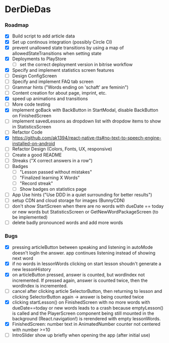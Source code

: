 # DerDieDas

### Roadmap

- [x] Build script to add article data
- [x] Set up continous integration (possibly Circle CI)
- [x] prevent unallowed state transitions by using a map of allowedStateTransitions when setting state
- [x] Deployments to PlayStore
  - [ ] set the correct deployment version in bitrise workflow
- [x] Specify and implement statistics screen features
- [ ] Design ConfigScreen
- [ ] Specify and implement FAQ tab screen
- [ ] Grammar hints ("Words ending on 'schaft' are feminin")
- [ ] Content creation for about page, imprint, etc.
- [x] speed up animations and transitions
- [ ] More code testing
- [x] implement goBack with BackButton in StartModal, disable BackButton on FinishedScreen
- [ ] implement savedLessons as dropdown list with dropdow
      items to show in StatisticsScreen
- [ ] Refactor Code
- [x] https://github.com/ak1394/react-native-tts#no-text-to-speech-engine-installed-on-android
- [ ] Refactor Design (Colors, Fonts, UX, responsive)
- [ ] Create a good README
- [ ] Streaks ("X correct answers in a row")
- [ ] Badges
  - [ ] "Lesson passed without mistakes"
  - [ ] "Finalized learning X Words"
  - [ ] "Record streak"
  - [ ] Show badges on statistics page
- [ ] App Use hints ("Use DDD in a quiet surrounding for better results")
- [ ] setup CDN and cloud storage for images (BunnyCDN)
- [ ] don't show StartScreen when there are no words with dueDate == today or new words but StatisticsScreen or GetNewWordPackageScreen (to be implemented)
- [ ] delete badly pronounced words and add more words

### Bugs

- [x] pressing articleButton between speaking and listening in autoMode doesn't logIn the answer. app continues listening instead of showing next word
- [x] if no words in lessonWords clicking on start lesson shoudn't generate a new lessonHistory
- [x] on articleButton pressed, answer is counted, but wordIndex not incremented. If pressed again, answer is counted twice, then the wordIndex is incremented.
- [ ] cancel after clicking article SelectorButton, then returning to lesson and clicking SelectorButton again -> answer is being counted twice
- [x] clicking startLesson() on FinishedScreen with no more words with dueDate==today or new words leads to a crash because emptyLesson() is called and the PlayerScreen component being still
      mounted in the background (React.navigation!) is rerendered with empty lessonWords.
- [x] FinishedScreen: number text in AnimatedNumber counter not centered with number >=10
- [ ] IntroSlider show up briefly when opening the app (after initial use)
